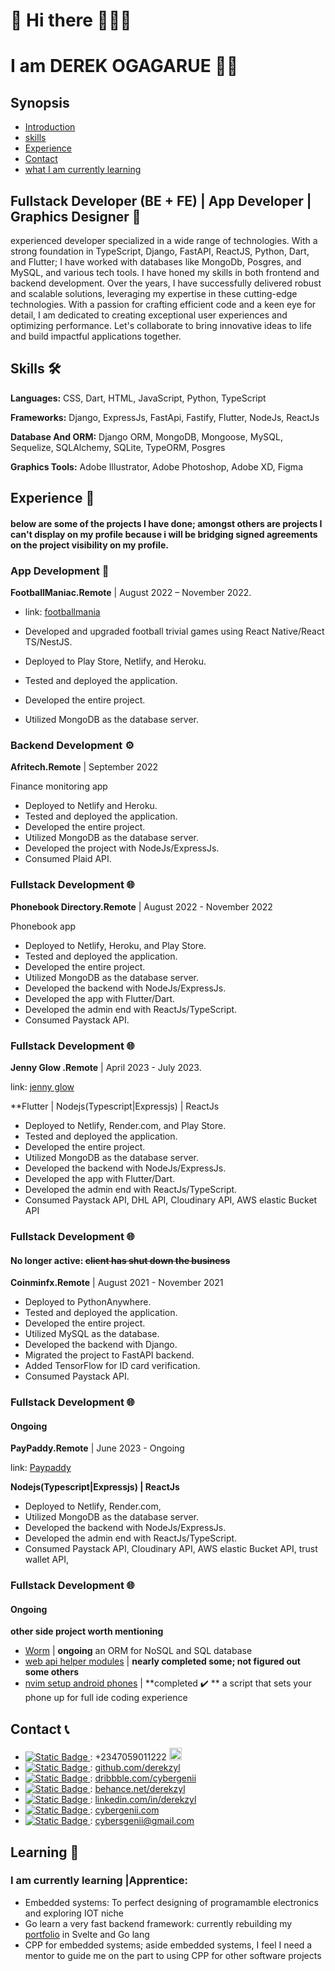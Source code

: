

# 💠 Hi there 👋👋👋 

# I am DEREK OGAGARUE  👨‍💻

## Synopsis
- [Introduction](#fullstack-developer-be--fe--app-developer--graphics-designer-)
- [skills](#skills-%EF%B8%8F)
- [Experience](#experience-)
- [Contact](#contact-)
- [what I am currently learning](#learning-)



## Fullstack Developer (BE + FE) | App Developer | Graphics Designer 🚀

experienced developer specialized in a wide range of technologies. With a strong foundation in TypeScript, Django, FastAPI, ReactJS, Python, Dart, and Flutter; I have worked with databases like MongoDb, Posgres, and MySQL, and various tech tools. I have honed my skills in both frontend and backend development. Over the years, I have successfully delivered robust and scalable solutions, leveraging my expertise in these cutting-edge technologies. With a passion for crafting efficient code and a keen eye for detail, I am dedicated to creating exceptional user experiences and optimizing performance. Let's collaborate to bring innovative ideas to life and build impactful applications together.

## Skills 🛠️

**Languages:**  CSS, Dart, HTML, JavaScript, Python, TypeScript

**Frameworks:** Django, ExpressJs, FastApi, Fastify, Flutter, NodeJs, ReactJs

**Database And ORM:** Django ORM, MongoDB, Mongoose, MySQL, Sequelize, SQLAlchemy, SQLite, TypeORM, Posgres

**Graphics Tools:** Adobe Illustrator, Adobe Photoshop, Adobe XD, Figma

## Experience 💼

#### below are some of the projects I have done; amongst others are projects I can't display on my profile because i will be bridging signed agreements on the project visibility on my profile.
### App Development 📱

**FootballManiac.Remote** | August 2022 – November 2022.

- link: [footballmania](https://play.google.com/store/apps/details?id=com.footballmania)

- Developed and upgraded football trivial games using React Native/React TS/NestJS.
- Deployed to Play Store, Netlify, and Heroku.
- Tested and deployed the application.
- Developed the entire project.
- Utilized MongoDB as the database server.

### Backend Development ⚙️

**Afritech.Remote** | September 2022

Finance monitoring app

- Deployed to Netlify and Heroku.
- Tested and deployed the application.
- Developed the entire project.
- Utilized MongoDB as the database server.
- Developed the project with NodeJs/ExpressJs.
- Consumed Plaid API.

### Fullstack Development 🌐

**Phonebook Directory.Remote** | August 2022 - November 2022

Phonebook app

- Deployed to Netlify, Heroku, and Play Store.
- Tested and deployed the application.
- Developed the entire project.
- Utilized MongoDB as the database server.
- Developed the backend with NodeJs/ExpressJs.
- Developed the app with Flutter/Dart.
- Developed the admin end with ReactJs/TypeScript.
- Consumed Paystack API.

### Fullstack Development 🌐

**Jenny Glow .Remote** | April 2023 - July 2023.

link: [jenny glow](https://jennysglowng.com/)

**Flutter | Nodejs(Typescript|Expressjs) | ReactJs
- Deployed to Netlify, Render.com, and Play Store.
- Tested and deployed the application.
- Developed the entire project.
- Utilized MongoDB as the database server.
- Developed the backend with NodeJs/ExpressJs.
- Developed the app with Flutter/Dart.
- Developed the admin end with ReactJs/TypeScript.
- Consumed Paystack API, DHL API, Cloudinary API, AWS elastic Bucket API


### Fullstack Development 🌐

#### No longer active: ~~client has shut down the business~~
 
**Coinminfx.Remote** | August 2021 - November 2021

- Deployed to PythonAnywhere.
- Tested and deployed the application.
- Developed the entire project.
- Utilized MySQL as the database.
- Developed the backend with Django.
- Migrated the project to FastAPI backend.
- Added TensorFlow for ID card verification.
- Consumed Paystack API.


### Fullstack Development 🌐
#### Ongoing
**PayPaddy.Remote** | June 2023 - Ongoing
 
link: [Paypaddy](paypaddy.com/)
   
**Nodejs(Typescript|Expressjs) | ReactJs**
- Deployed to Netlify, Render.com,
- Utilized MongoDB as the database server.
- Developed the backend with NodeJs/ExpressJs.
- Developed the admin end with ReactJs/TypeScript.
- Consumed Paystack API, Cloudinary API, AWS elastic Bucket API, trust wallet API, 

### Fullstack Development 🌐
#### Ongoing
**other side project worth mentioning**
- [Worm](https://github.com/derekzyl/worm) | **ongoing** an ORM for NoSQL and SQL database
- [web api helper modules](https://github.com/derekzyl/webapi) | **nearly completed some;  not figured out some others**
- [nvim setup android phones](https://github.com/derekzyl/termux-nvim) | **completed ✔️ ** a script that sets your phone up for full ide coding experience




## Contact 📞

- <a href="tel:+2347059011222"> <img alt="Static Badge" src="https://img.shields.io/badge/phone-green?style=for-the-badge">  </a> : +2347059011222 <a href = "https://wa.me/message/7FQ35RMU2VVZP1"><img src="https://img.icons8.com/?size=2x&id=QkXeKixybttw&format=gif" height="20px" width="20px"/></a>
- <a href="https://github.com/derekzyl"> <img alt="Static Badge" src="https://img.shields.io/badge/github-black?style=for-the-badge">  </a>  : [github.com/derekzyl](https://github.com/derekzyl)
- <a href="https://dribbble.com/cybergenii/"> <img alt="Static Badge" src="https://img.shields.io/badge/Dribble-magenta?style=for-the-badge">  </a>  : [dribbble.com/cybergenii](https://dribbble.com/cybergenii)
- <a href="https://behance.net/derekzyl/"> <img alt="Static Badge" src="https://img.shields.io/badge/Behance-blue?style=for-the-badge">  </a>  : [behance.net/derekzyl](https://behance.net/derekzyl)
- <a href="https://linkedin.com/in/derekzyl/"> <img alt="Static Badge" src="https://img.shields.io/badge/LinkedIn-blue?style=for-the-badge">  </a>  : [linkedin.com/in/derekzyl](https://linkedin.com/in/derekzyl)
- <a href="https://cybergenii.com/"> <img alt="Static Badge" src="https://img.shields.io/badge/website-blue?style=for-the-badge">  </a>  : [cybergenii.com](https://cybergenii.com)
- <a href="mailto:cybersgenii@gmail.com"> <img alt="Static Badge" src="https://img.shields.io/badge/email-red?style=for-the-badge">  </a>  : cybersgenii@gmail.com

## Learning 📖
### I am currently learning |Apprentice:
- Embedded systems: To perfect designing of programamble electronics and exploring IOT niche
- Go learn a very fast backend framework: currently rebuilding my [portfolio](https://github.com/derekzyl/portfolio) in Svelte and Go lang
- CPP for embedded systems; aside embedded systems, I feel I need a mentor to guide me on the part to using CPP for other software projects

